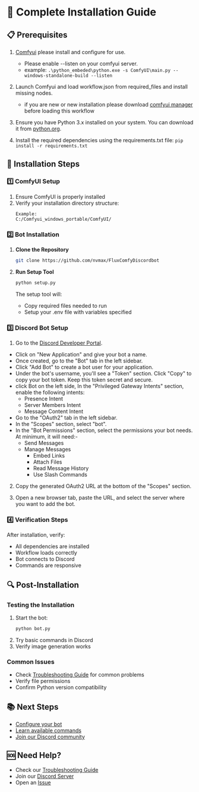 # 📖 Complete Installation Guide

## 📋 Prerequisites

1. [Comfyui](https://github.com/comfyanonymous/ComfyUI) please install and configure for use.
    - Please enable --listen on your comfyui server. 
    - example: ``.\python_embeded\python.exe -s ComfyUI\main.py --windows-standalone-build --listen``
2. Launch Comfyui and load workflow.json from required_files and install missing nodes.
      - if you are new or new installation please download [comfyui manager](https://github.com/ltdrdata/ComfyUI-Manager) before loading this workflow

3. Ensure you have Python 3.x installed on your system. You can download it from [python.org](https://www.python.org/downloads/).

4. Install the required dependencies using the requirements.txt file: 
 ```pip install -r requirements.txt```

## 🔧 Installation Steps

### 1️⃣ ComfyUI Setup
1. Ensure ComfyUI is properly installed
2. Verify your installation directory structure:
   ```
   Example: 
   C:/Comfyui_windows_portable/ComfyUI/
   ```

### 2️⃣ Bot Installation

1. **Clone the Repository**
   ```bash
   git clone https://github.com/nvmax/FluxComfyDiscordbot
   ```

2. **Run Setup Tool**
   ```bash
   python setup.py
   ```
   The setup tool will:
   - Copy required files needed to run
   - Setup your .env file with variables specified
   



### 3️⃣ Discord Bot Setup

1. Go to the [Discord Developer Portal](https://discord.com/developers/applications). 

 * Click on "New Application" and give your bot a name. 
 * Once created, go to the "Bot" tab in the left sidebar. 
 * Click "Add Bot" to create a bot user for your application.
 * Under the bot's username, you'll see a "Token" section. Click "Copy" to copy your bot token. Keep this token secret and secure.
 * click Bot on the left side, In the "Privileged Gateway Intents" section, enable the following intents:
   * Presence Intent
   * Server Members Intent
   * Message Content Intent
* Go to the "OAuth2" tab in the left sidebar.
* In the "Scopes" section, select "bot".
* In the "Bot Permissions" section, select the permissions your bot needs. At minimum, it will need:- 
	* Send Messages
  * Manage Messages
	* Embed Links
	* Attach Files
	* Read Message History
	* Use Slash Commands

2. Copy the generated OAuth2 URL at the bottom of the "Scopes" section. 

3. Open a new browser tab, paste the URL, and select the server where you want to add the bot.

### 4️⃣ Verification Steps

After installation, verify:
- All dependencies are installed
- Workflow loads correctly
- Bot connects to Discord
- Commands are responsive

## 🔍 Post-Installation

### Testing the Installation
1. Start the bot:
   ```bash
   python bot.py
   ```
2. Try basic commands in Discord
3. Verify image generation works

### Common Issues
- Check [Troubleshooting Guide](troubleshooting.md) for common problems
- Verify file permissions
- Confirm Python version compatibility

## 📚 Next Steps

- [Configure your bot](configuration.md)
- [Learn available commands](commands.md)
- [Join our Discord community](https://discord.gg/your-invite-link)

## 🆘 Need Help?

- Check our [Troubleshooting Guide](troubleshooting.md)
- Join our [Discord Server](https://discord.gg/V3pRgtzjsN)
- Open an [Issue](https://github.com/nvmax/FluxComfyDiscordbot/issues)
